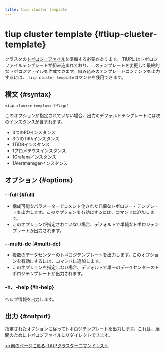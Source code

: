 ```yaml
---
title: tiup cluster template
---
```


# tiup cluster template {#tiup-cluster-template}

クラスタの[トポロジーファイル](/tiup/tiup-cluster-topology-reference.md)を準備する必要があります。 TiUPにはトポロジファイルテンプレートが組み込まれており、このテンプレートを変更して最終的なトポロジファイルを作成できます。組み込みのテンプレートコンテンツを出力するには、 `tiup cluster template`コマンドを使用できます。

## 構文 {#syntax}

```shell
tiup cluster template [flags]
```

このオプションが指定されていない場合、出力のデフォルトテンプレートには次のインスタンスが含まれます。

-   3つのPDインスタンス
-   3つのTiKVインスタンス
-   1TiDBインスタンス
-   1プロメテウスインスタンス
-   1Grafanaインスタンス
-   1Alertmanagerインスタンス

## オプション {#options}

### &#x20;--full {#full}

-   構成可能なパラメーターでコメント化された詳細なトポロジー・テンプレートを出力します。このオプションを有効にするには、コマンドに追加します。
-   このオプションが指定されていない場合、デフォルトで単純なトポロジテンプレートが出力されます。

### --multi-dc {#multi-dc}

-   複数のデータセンターのトポロジテンプレートを出力します。このオプションを有効にするには、コマンドに追加します。
-   このオプションを指定しない場合、デフォルトで単一のデータセンターのトポロジテンプレートが出力されます。

### -h、-help {#h-help}

ヘルプ情報を出力します。

## 出力 {#output}

指定されたオプションに従ってトポロジテンプレートを出力します。これは、展開のためにトポロジファイルにリダイレクトできます。

[&lt;&lt;前のページに戻る-TiUPクラスターコマンドリスト](/tiup/tiup-component-cluster.md#command-list)
